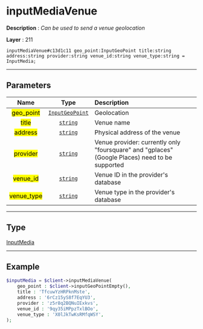 # inputMediaVenue

**Description** : *Can be used to send a venue geolocation*

**Layer** : 211

```tl
inputMediaVenue#c13d1c11 geo_point:InputGeoPoint title:string address:string provider:string venue_id:string venue_type:string = InputMedia;
```

---

## Parameters

| Name | Type | Description |
| :---: | :---: | :--- |
| <mark>geo_point</mark> | [`InputGeoPoint`](type/InputGeoPoint) | Geolocation |
| <mark>title</mark> | [`string`](type/string) | Venue name |
| <mark>address</mark> | [`string`](type/string) | Physical address of the venue |
| <mark>provider</mark> | [`string`](type/string) | Venue provider: currently only "foursquare" and "gplaces" (Google Places) need to be supported |
| <mark>venue_id</mark> | [`string`](type/string) | Venue ID in the provider's database |
| <mark>venue_type</mark> | [`string`](type/string) | Venue type in the provider's database |

---

## Type

[InputMedia](type/InputMedia)

---

## Example

```php
$inputMedia = $client->inputMediaVenue(
	geo_point : $client->inputGeoPointEmpty(),
	title : 'TfcuwYzHRPknMste',
	address : '6rCz15yS8f7EqYU3',
	provider : 'z5r8q2BQNuIExkvs',
	venue_id : '9qy35iMPpzTxlBOo',
	venue_type : 'X0lJkTwKsRMfqWSY',
);
```